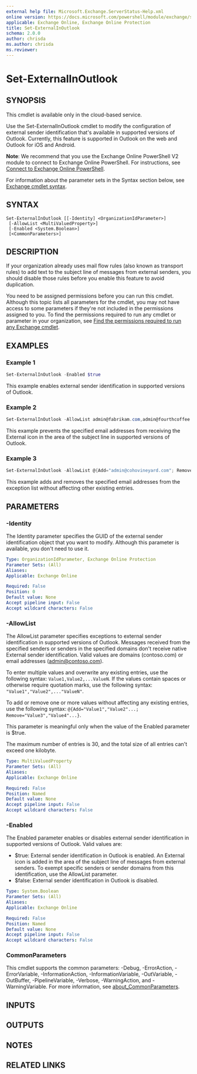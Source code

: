 ```yaml
---
external help file: Microsoft.Exchange.ServerStatus-Help.xml
online version: https://docs.microsoft.com/powershell/module/exchange/set-externalinoutlook
applicable: Exchange Online, Exchange Online Protection
title: Set-ExternalInOutlook
schema: 2.0.0
author: chrisda
ms.author: chrisda
ms.reviewer:
---
```


# Set-ExternalInOutlook

## SYNOPSIS
This cmdlet is available only in the cloud-based service.

Use the Set-ExternalInOutlook cmdlet to modify the configuration of external sender identification that's available in supported versions of Outlook. Currently, this feature is supported in Outlook on the web and Outlook for iOS and Android.

**Note**: We recommend that you use the Exchange Online PowerShell V2 module to connect to Exchange Online PowerShell. For instructions, see [Connect to Exchange Online PowerShell](https://docs.microsoft.com/powershell/exchange/connect-to-exchange-online-powershell).

For information about the parameter sets in the Syntax section below, see [Exchange cmdlet syntax](https://docs.microsoft.com/powershell/exchange/exchange-cmdlet-syntax).

## SYNTAX

```
Set-ExternalInOutlook [[-Identity] <OrganizationIdParameter>]
 [-AllowList <MultiValuedProperty>]
 [-Enabled <System.Boolean>]
 [<CommonParameters>]
```

## DESCRIPTION
If your organization already uses mail flow rules (also known as transport rules) to add text to the subject line of messages from external senders, you should disable those rules before you enable this feature to avoid duplication.

You need to be assigned permissions before you can run this cmdlet. Although this topic lists all parameters for the cmdlet, you may not have access to some parameters if they're not included in the permissions assigned to you. To find the permissions required to run any cmdlet or parameter in your organization, see [Find the permissions required to run any Exchange cmdlet](https://docs.microsoft.com/powershell/exchange/find-exchange-cmdlet-permissions).

## EXAMPLES

### Example 1
```powershell
Set-ExternalInOutlook -Enabled $true
```

This example enables external sender identification in supported versions of Outlook.

### Example 2
```powershell
Set-ExternalInOutlook -AllowList admin@fabrikam.com,admin@fourthcoffee.com
```

This example prevents the specified email addresses from receiving the External icon in the area of the subject line in supported versions of Outlook.

### Example 3
```powershell
Set-ExternalInOutlook -AllowList @{Add="admin@cohovineyard.com"; Remove="admin@fourthcoffee.com"}
```

This example adds and removes the specified email addresses from the exception list without affecting other existing entries.

## PARAMETERS

### -Identity
The Identity parameter specifies the GUID of the external sender identification object that you want to modify. Although this parameter is available, you don't need to use it.

```yaml
Type: OrganizationIdParameter, Exchange Online Protection
Parameter Sets: (All)
Aliases:
Applicable: Exchange Online

Required: False
Position: 0
Default value: None
Accept pipeline input: False
Accept wildcard characters: False
```

### -AllowList
The AllowList parameter specifies exceptions to external sender identification in supported versions of Outlook. Messages received from the specified senders or senders in the specified domains don't receive native External sender identification. Valid values are domains (contoso.com) or email addresses (admin@contoso.com).

To enter multiple values and overwrite any existing entries, use the following syntax: `Value1,Value2,...ValueN`. If the values contain spaces or otherwise require quotation marks, use the following syntax: `"Value1","Value2",..."ValueN"`.

To add or remove one or more values without affecting any existing entries, use the following syntax: `@{Add="Value1","Value2"...; Remove="Value3","Value4"...}`.

This parameter is meaningful only when the value of the Enabled parameter is $true.

The maximum number of entries is 30, and the total size of all entries can't exceed one kilobyte.

```yaml
Type: MultiValuedProperty
Parameter Sets: (All)
Aliases:
Applicable: Exchange Online

Required: False
Position: Named
Default value: None
Accept pipeline input: False
Accept wildcard characters: False
```

### -Enabled
The Enabled parameter enables or disables external sender identification in supported versions of Outlook. Valid values are:

- $true: External sender identification in Outlook is enabled. An External icon is added in the area of the subject line of messages from external senders. To exempt specific senders or sender domains from this identification, use the AllowList parameter.
- $false: External sender identification in Outlook is disabled.

```yaml
Type: System.Boolean
Parameter Sets: (All)
Aliases:
Applicable: Exchange Online

Required: False
Position: Named
Default value: None
Accept pipeline input: False
Accept wildcard characters: False
```

### CommonParameters
This cmdlet supports the common parameters: -Debug, -ErrorAction, -ErrorVariable, -InformationAction, -InformationVariable, -OutVariable, -OutBuffer, -PipelineVariable, -Verbose, -WarningAction, and -WarningVariable. For more information, see [about_CommonParameters](https://go.microsoft.com/fwlink/p/?LinkID=113216).

## INPUTS

###  

## OUTPUTS

###  

## NOTES

## RELATED LINKS
